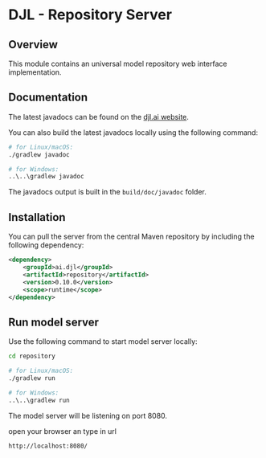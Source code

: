 # DJL - Repository Server

## Overview

This module contains an universal model repository web interface implementation.

## Documentation

The latest javadocs can be found on the [djl.ai website](https://javadoc.io/doc/ai.djl/repository/latest/index.html).

You can also build the latest javadocs locally using the following command:

```sh
# for Linux/macOS:
./gradlew javadoc

# for Windows:
..\..\gradlew javadoc
```
The javadocs output is built in the `build/doc/javadoc` folder.


## Installation
You can pull the server from the central Maven repository by including the following dependency:

```xml
<dependency>
    <groupId>ai.djl</groupId>
    <artifactId>repository</artifactId>
    <version>0.10.0</version>
    <scope>runtime</scope>
</dependency>
```

## Run model server

Use the following command to start model server locally:

```sh
cd repository

# for Linux/macOS:
./gradlew run

# for Windows:
..\..\gradlew run
```

The model server will be listening on port 8080.

open your browser an type in url 

```ssh
http://localhost:8080/
```
